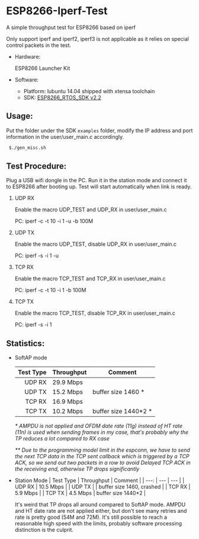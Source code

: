 # ESP8266-Iperf-Test
A simple throughput test for ESP8266 based on iperf

Only support iperf and iperf2, iperf3 is not applicable as it relies on special control packets in the test.

* Hardware:
  
  ESP8266 Launcher Kit

* Software:
  * Platform: lubuntu 14.04 shipped with xtensa toolchain
  * SDK: [ESP8266_RTOS_SDK v2.2](https://github.com/espressif/ESP8266_RTOS_SDK)


## Usage:

Put the folder under the SDK ```examples``` folder, modify the IP address and port information in the user/user_main.c accordingly.
```bash
 $./gen_misc.sh
```
## Test Procedure:

Plug a USB wifi dongle in the PC. Run it in the station mode and connect it to ESP8266 after booting up. Test will start automatically when link is ready.

1. UDP RX

   Enable the macro UDP_TEST and UDP_RX in user/user_main.c

   PC: iperf -c <DUT IP> -t 10 -i 1 -u -b 100M

2. UDP TX

   Enable the macro UDP_TEST, disable UDP_RX in user/user_main.c

   PC: iperf -s -i 1 -u

3. TCP RX

   Enable the macro TCP_TEST and TCP_RX in user/user_main.c

   PC: iperf -c <DUT IP> -t 10 -i 1 -b 100M

4. TCP TX

   Enable the macro TCP_TEST, disable TCP_RX in user/user_main.c

   PC: iperf -s -i 1

## Statistics:

* SoftAP mode

  | Test Type | Throughput | Comment |
  | ---: | --- | --- |
  | UDP RX | 29.9 Mbps | 
  | UDP TX | 15.2 Mbps | buffer size 1460 * |
  | TCP RX | 16.9 Mbps | 
  | TCP TX | 10.2 Mbps | buffer size 1440*2 * |

  _* AMPDU is not applied and OFDM date rate (11g) instead of HT rate (11n) is used when sending frames in my case, that's probably why the TP reduces a lot compared to RX case_

  _** Due to the programming model limit in the espconn, we have to send the next TCP data in the TCP sent callback which is triggered by a TCP ACK, so we send out two packets in a row to avoid Delayed TCP ACK in the receiving end, otherwise TP drops significantly_
  
* Station Mode
  | Test Type | Throughput | Comment |
  | ---: | --- | --- |
  | UDP RX | 10.5 Mbps | 
  | UDP TX |  | buffer size 1460, crashed |
  | TCP RX | 5.9 Mbps | 
  | TCP TX | 4.5 Mbps | buffer size 1440*2 |

  It's weird that TP drops all around compared to SoftAP mode. AMPDU and HT date rate are not applied either, but don't see many retries and rate is pretty good (54M and 72M). It's still possible to reach a reasonable high speed with the limits, probably software processing distinction is the culprit.

  
